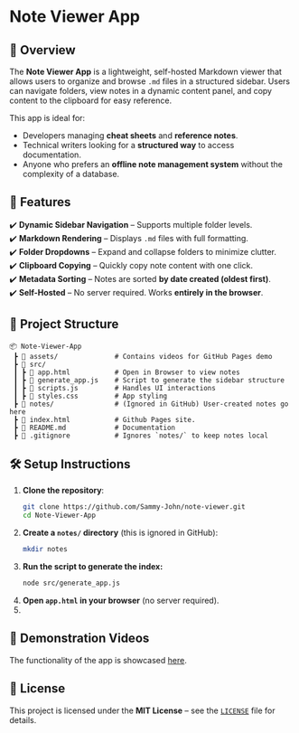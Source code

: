 # Note Viewer App

## 📌 Overview
The **Note Viewer App** is a lightweight, self-hosted Markdown viewer that allows users to organize and browse `.md` files in a structured sidebar. Users can navigate folders, view notes in a dynamic content panel, and copy content to the clipboard for easy reference.

This app is ideal for:
- Developers managing **cheat sheets** and **reference notes**.
- Technical writers looking for a **structured way** to access documentation.
- Anyone who prefers an **offline note management system** without the complexity of a database.

## 🚀 Features
✔️ **Dynamic Sidebar Navigation** – Supports multiple folder levels.  
✔️ **Markdown Rendering** – Displays `.md` files with full formatting.  
✔️ **Folder Dropdowns** – Expand and collapse folders to minimize clutter.  
✔️ **Clipboard Copying** – Quickly copy note content with one click.  
✔️ **Metadata Sorting** – Notes are sorted **by date created (oldest first)**.  
✔️ **Self-Hosted** – No server required. Works **entirely in the browser**.  

## 📂 Project Structure
```
📦 Note-Viewer-App
 ┣ 📂 assets/              # Contains videos for GitHub Pages demo
 ┣ 📂 src/
 ┃ ┣ 📜 app.html           # Open in Browser to view notes
 ┃ ┣ 📜 generate_app.js    # Script to generate the sidebar structure
 ┃ ┣ 📜 scripts.js         # Handles UI interactions
 ┃ ┣ 📜 styles.css         # App styling
 ┣ 📂 notes/               # (Ignored in GitHub) User-created notes go here
 ┣ 📜 index.html           # Github Pages site. 
 ┣ 📜 README.md            # Documentation
 ┣ 📜 .gitignore           # Ignores `notes/` to keep notes local
```

## 🛠️ Setup Instructions
1. **Clone the repository**:
   ```sh
   git clone https://github.com/Sammy-John/note-viewer.git
   cd Note-Viewer-App
   ```
2. **Create a `notes/` directory** (this is ignored in GitHub):
   ```sh
   mkdir notes
   ```
2. **Run the script to generate the index:**
   ```sh
   node src/generate_app.js
   ```
4. **Open `app.html` in your browser** (no server required).
5. 

## 🎥 Demonstration Videos
The functionality of the app is showcased [here](https://yourusername.github.io/Note-Viewer-App/videos.html).

## 📝 License
This project is licensed under the **MIT License** – see the [`LICENSE`](LICENSE) file for details.
